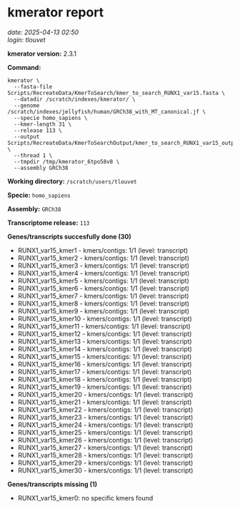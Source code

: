 # kmerator report
*date: 2025-04-13 02:50*  
*login: tlouvet*

**kmerator version:** 2.3.1

**Command:**

```
kmerator \
  --fasta-file Scripts/RecreateData/KmerToSearch/kmer_to_search_RUNX1_var15.fasta \
  --datadir /scratch/indexes/kmerator/ \
  --genome /scratch/indexes/jellyfish/human/GRCh38_with_MT_canonical.jf \
  --specie homo_sapiens \
  --kmer-length 31 \
  --release 113 \
  --output Scripts/RecreateData/KmerToSearchOutput/kmer_to_search_RUNX1_var15_output \
  --thread 1 \
  --tmpdir /tmp/kmerator_6tpo58v8 \
  --assembly GRCh38
```

**Working directory:** `/scratch/users/tlouvet`

**Specie:** `homo_sapiens`

**Assembly:** `GRCh38`

**Transcriptome release:** `113`

**Genes/transcripts succesfully done (30)**

- RUNX1_var15_kmer1 - kmers/contigs: 1/1 (level: transcript)
- RUNX1_var15_kmer2 - kmers/contigs: 1/1 (level: transcript)
- RUNX1_var15_kmer3 - kmers/contigs: 1/1 (level: transcript)
- RUNX1_var15_kmer4 - kmers/contigs: 1/1 (level: transcript)
- RUNX1_var15_kmer5 - kmers/contigs: 1/1 (level: transcript)
- RUNX1_var15_kmer6 - kmers/contigs: 1/1 (level: transcript)
- RUNX1_var15_kmer7 - kmers/contigs: 1/1 (level: transcript)
- RUNX1_var15_kmer8 - kmers/contigs: 1/1 (level: transcript)
- RUNX1_var15_kmer9 - kmers/contigs: 1/1 (level: transcript)
- RUNX1_var15_kmer10 - kmers/contigs: 1/1 (level: transcript)
- RUNX1_var15_kmer11 - kmers/contigs: 1/1 (level: transcript)
- RUNX1_var15_kmer12 - kmers/contigs: 1/1 (level: transcript)
- RUNX1_var15_kmer13 - kmers/contigs: 1/1 (level: transcript)
- RUNX1_var15_kmer14 - kmers/contigs: 1/1 (level: transcript)
- RUNX1_var15_kmer15 - kmers/contigs: 1/1 (level: transcript)
- RUNX1_var15_kmer16 - kmers/contigs: 1/1 (level: transcript)
- RUNX1_var15_kmer17 - kmers/contigs: 1/1 (level: transcript)
- RUNX1_var15_kmer18 - kmers/contigs: 1/1 (level: transcript)
- RUNX1_var15_kmer19 - kmers/contigs: 1/1 (level: transcript)
- RUNX1_var15_kmer20 - kmers/contigs: 1/1 (level: transcript)
- RUNX1_var15_kmer21 - kmers/contigs: 1/1 (level: transcript)
- RUNX1_var15_kmer22 - kmers/contigs: 1/1 (level: transcript)
- RUNX1_var15_kmer23 - kmers/contigs: 1/1 (level: transcript)
- RUNX1_var15_kmer24 - kmers/contigs: 1/1 (level: transcript)
- RUNX1_var15_kmer25 - kmers/contigs: 1/1 (level: transcript)
- RUNX1_var15_kmer26 - kmers/contigs: 1/1 (level: transcript)
- RUNX1_var15_kmer27 - kmers/contigs: 1/1 (level: transcript)
- RUNX1_var15_kmer28 - kmers/contigs: 1/1 (level: transcript)
- RUNX1_var15_kmer29 - kmers/contigs: 1/1 (level: transcript)
- RUNX1_var15_kmer30 - kmers/contigs: 1/1 (level: transcript)


**Genes/transcripts missing (1)**

- RUNX1_var15_kmer0: no specific kmers found
